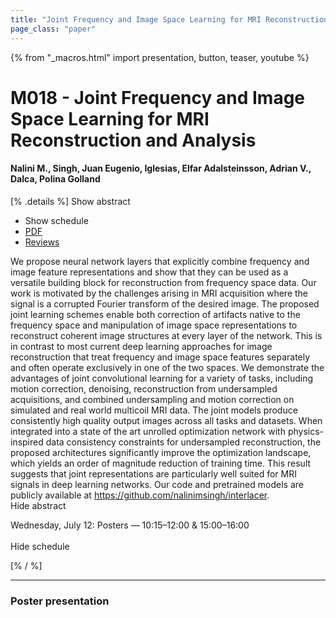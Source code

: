 ```yaml
---
title: "Joint Frequency and Image Space Learning for MRI Reconstruction and Analysis"
page_class: "paper"
---
```


{% from "_macros.html" import presentation, button, teaser, youtube %}

# M018 - Joint Frequency and Image Space Learning for MRI Reconstruction and Analysis

#### Nalini M., Singh, Juan Eugenio, Iglesias, Elfar Adalsteinsson, Adrian V., Dalca, Polina Golland

[% .details %]
<a class="toggle_visibility" data-selector=".abstract" data-level="3">Show abstract</a>
- <a class="toggle_visibility" data-selector=".schedule" data-level="3">Show schedule</a>
- <a href="https://openreview.net/pdf?id=">PDF</a>
- <a href="https://openreview.net/forum?id=">Reviews</a>

<p>
    <span class="abstract">
        We propose neural network layers that explicitly combine frequency and image feature representations and show that they can be used as a versatile building block for reconstruction from frequency space data. Our work is motivated by the challenges arising in MRI acquisition where the signal is a corrupted Fourier transform of the desired image. The proposed joint learning schemes enable both correction of artifacts native to the frequency space and manipulation of image space representations to reconstruct coherent image structures at every layer of the network. This is in contrast to most current deep learning approaches for image reconstruction that treat frequency and image space features separately and often operate exclusively in one of the two spaces. We demonstrate the advantages of joint convolutional learning for a variety of tasks, including motion correction, denoising, reconstruction from undersampled acquisitions, and combined undersampling and motion correction on simulated and real world multicoil MRI data. The joint models produce consistently high quality output images across all tasks and datasets. When integrated into a state of the art unrolled optimization network with physics-inspired data consistency constraints for undersampled reconstruction, the proposed architectures significantly improve the optimization landscape, which yields an order of magnitude reduction of training time. This result suggests that joint representations are particularly well suited for MRI signals in deep learning networks. Our code and pretrained models are publicly available at <a href=\'https://github.com/nalinimsingh/interlacer\'>https://github.com/nalinimsingh/interlacer</a>.
        <br>
        <span class="actions"><a class="toggle_visibility" data-level="2">Hide abstract</a></span>
    </span>
</p>

<p>
    <span class="schedule">
        Wednesday, July 12: Posters — 10:15–12:00 & 15:00–16:00<br>
        <br>
        <span class="actions"><a class="toggle_visibility" data-level="2">Hide schedule</a></span>
    </span>
</p>
[% / %]

---


### Poster presentation
